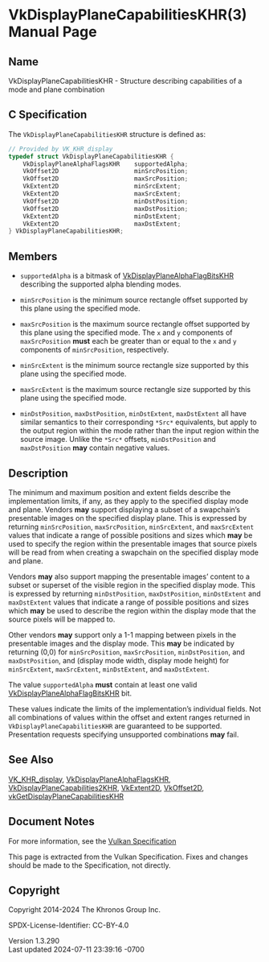 # VkDisplayPlaneCapabilitiesKHR(3) Manual Page

## Name

VkDisplayPlaneCapabilitiesKHR - Structure describing capabilities of a
mode and plane combination



## <a href="#_c_specification" class="anchor"></a>C Specification

The `VkDisplayPlaneCapabilitiesKHR` structure is defined as:

``` c
// Provided by VK_KHR_display
typedef struct VkDisplayPlaneCapabilitiesKHR {
    VkDisplayPlaneAlphaFlagsKHR    supportedAlpha;
    VkOffset2D                     minSrcPosition;
    VkOffset2D                     maxSrcPosition;
    VkExtent2D                     minSrcExtent;
    VkExtent2D                     maxSrcExtent;
    VkOffset2D                     minDstPosition;
    VkOffset2D                     maxDstPosition;
    VkExtent2D                     minDstExtent;
    VkExtent2D                     maxDstExtent;
} VkDisplayPlaneCapabilitiesKHR;
```

## <a href="#_members" class="anchor"></a>Members

- `supportedAlpha` is a bitmask of
  [VkDisplayPlaneAlphaFlagBitsKHR](https://registry.khronos.org/vulkan/specs/1.3-extensions/man/html/VkDisplayPlaneAlphaFlagBitsKHR.html)
  describing the supported alpha blending modes.

- `minSrcPosition` is the minimum source rectangle offset supported by
  this plane using the specified mode.

- `maxSrcPosition` is the maximum source rectangle offset supported by
  this plane using the specified mode. The `x` and `y` components of
  `maxSrcPosition` **must** each be greater than or equal to the `x` and
  `y` components of `minSrcPosition`, respectively.

- `minSrcExtent` is the minimum source rectangle size supported by this
  plane using the specified mode.

- `maxSrcExtent` is the maximum source rectangle size supported by this
  plane using the specified mode.

- `minDstPosition`, `maxDstPosition`, `minDstExtent`, `maxDstExtent` all
  have similar semantics to their corresponding `*Src*` equivalents, but
  apply to the output region within the mode rather than the input
  region within the source image. Unlike the `*Src*` offsets,
  `minDstPosition` and `maxDstPosition` **may** contain negative values.

## <a href="#_description" class="anchor"></a>Description

The minimum and maximum position and extent fields describe the
implementation limits, if any, as they apply to the specified display
mode and plane. Vendors **may** support displaying a subset of a
swapchain’s presentable images on the specified display plane. This is
expressed by returning `minSrcPosition`, `maxSrcPosition`,
`minSrcExtent`, and `maxSrcExtent` values that indicate a range of
possible positions and sizes which **may** be used to specify the region
within the presentable images that source pixels will be read from when
creating a swapchain on the specified display mode and plane.

Vendors **may** also support mapping the presentable images’ content to
a subset or superset of the visible region in the specified display
mode. This is expressed by returning `minDstPosition`, `maxDstPosition`,
`minDstExtent` and `maxDstExtent` values that indicate a range of
possible positions and sizes which **may** be used to describe the
region within the display mode that the source pixels will be mapped to.

Other vendors **may** support only a 1-1 mapping between pixels in the
presentable images and the display mode. This **may** be indicated by
returning (0,0) for `minSrcPosition`, `maxSrcPosition`,
`minDstPosition`, and `maxDstPosition`, and (display mode width, display
mode height) for `minSrcExtent`, `maxSrcExtent`, `minDstExtent`, and
`maxDstExtent`.

The value `supportedAlpha` **must** contain at least one valid
[VkDisplayPlaneAlphaFlagBitsKHR](https://registry.khronos.org/vulkan/specs/1.3-extensions/man/html/VkDisplayPlaneAlphaFlagBitsKHR.html)
bit.

These values indicate the limits of the implementation’s individual
fields. Not all combinations of values within the offset and extent
ranges returned in `VkDisplayPlaneCapabilitiesKHR` are guaranteed to be
supported. Presentation requests specifying unsupported combinations
**may** fail.

## <a href="#_see_also" class="anchor"></a>See Also

[VK_KHR_display](https://registry.khronos.org/vulkan/specs/1.3-extensions/man/html/VK_KHR_display.html),
[VkDisplayPlaneAlphaFlagsKHR](https://registry.khronos.org/vulkan/specs/1.3-extensions/man/html/VkDisplayPlaneAlphaFlagsKHR.html),
[VkDisplayPlaneCapabilities2KHR](https://registry.khronos.org/vulkan/specs/1.3-extensions/man/html/VkDisplayPlaneCapabilities2KHR.html),
[VkExtent2D](https://registry.khronos.org/vulkan/specs/1.3-extensions/man/html/VkExtent2D.html), [VkOffset2D](https://registry.khronos.org/vulkan/specs/1.3-extensions/man/html/VkOffset2D.html),
[vkGetDisplayPlaneCapabilitiesKHR](https://registry.khronos.org/vulkan/specs/1.3-extensions/man/html/vkGetDisplayPlaneCapabilitiesKHR.html)

## <a href="#_document_notes" class="anchor"></a>Document Notes

For more information, see the <a
href="https://registry.khronos.org/vulkan/specs/1.3-extensions/html/vkspec.html#VkDisplayPlaneCapabilitiesKHR"
target="_blank" rel="noopener">Vulkan Specification</a>

This page is extracted from the Vulkan Specification. Fixes and changes
should be made to the Specification, not directly.

## <a href="#_copyright" class="anchor"></a>Copyright

Copyright 2014-2024 The Khronos Group Inc.

SPDX-License-Identifier: CC-BY-4.0

Version 1.3.290  
Last updated 2024-07-11 23:39:16 -0700
